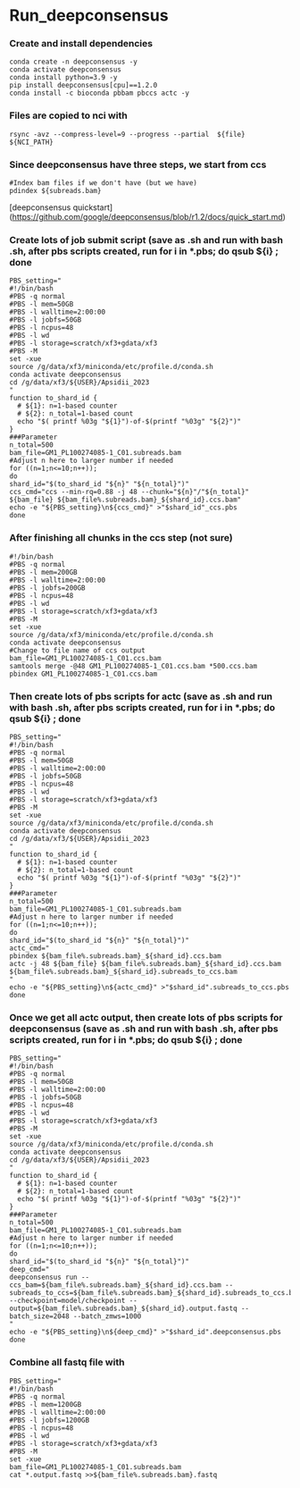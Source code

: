 # Run_deepconsensus
### Create and install dependencies
```
conda create -n deepconsensus -y
conda activate deepconsensus
conda install python=3.9 -y
pip install deepconsensus[cpu]==1.2.0
conda install -c bioconda pbbam pbccs actc -y
```

### Files are copied to nci with 
```
rsync -avz --compress-level=9 --progress --partial  ${file}  ${NCI_PATH}
```

### Since deepconsensus have three steps, we start from ccs
```
#Index bam files if we don't have (but we have)
pdindex ${subreads.bam}
```

[deepconsensus quickstart] (https://github.com/google/deepconsensus/blob/r1.2/docs/quick_start.md)

### Create lots of job submit script (save as .sh and run with bash .sh, after pbs scripts created, run for i in *.pbs; do qsub ${i} ; done
```
PBS_setting="
#!/bin/bash
#PBS -q normal
#PBS -l mem=50GB
#PBS -l walltime=2:00:00
#PBS -l jobfs=50GB
#PBS -l ncpus=48
#PBS -l wd
#PBS -l storage=scratch/xf3+gdata/xf3
#PBS -M
set -xue
source /g/data/xf3/miniconda/etc/profile.d/conda.sh 
conda activate deepconsensus
cd /g/data/xf3/${USER}/Apsidii_2023
"
function to_shard_id {
  # ${1}: n=1-based counter
  # ${2}: n_total=1-based count
  echo "$( printf %03g "${1}")-of-$(printf "%03g" "${2}")"
}
###Parameter
n_total=500
bam_file=GM1_PL100274085-1_C01.subreads.bam
#Adjust n here to larger number if needed
for ((n=1;n<=10;n++));
do
shard_id="$(to_shard_id "${n}" "${n_total}")"
ccs_cmd="ccs --min-rq=0.88 -j 48 --chunk="${n}"/"${n_total}" ${bam_file} ${bam_file%.subreads.bam}_${shard_id}.ccs.bam"
echo -e "${PBS_setting}\n${ccs_cmd}" >"$shard_id"_ccs.pbs
done
```

### After finishing all chunks in the ccs step (not sure)
```
#!/bin/bash
#PBS -q normal
#PBS -l mem=200GB
#PBS -l walltime=2:00:00
#PBS -l jobfs=200GB
#PBS -l ncpus=48
#PBS -l wd
#PBS -l storage=scratch/xf3+gdata/xf3
#PBS -M
set -xue
source /g/data/xf3/miniconda/etc/profile.d/conda.sh 
conda activate deepconsensus
#Change to file name of ccs output
bam_file=GM1_PL100274085-1_C01.ccs.bam
samtools merge -@48 GM1_PL100274085-1_C01.ccs.bam *500.ccs.bam
pbindex GM1_PL100274085-1_C01.ccs.bam
```

### Then create lots of pbs scripts for actc (save as .sh and run with bash .sh, after pbs scripts created, run for i in *.pbs; do qsub ${i} ; done
```
PBS_setting="
#!/bin/bash
#PBS -q normal
#PBS -l mem=50GB
#PBS -l walltime=2:00:00
#PBS -l jobfs=50GB
#PBS -l ncpus=48
#PBS -l wd
#PBS -l storage=scratch/xf3+gdata/xf3
#PBS -M
set -xue
source /g/data/xf3/miniconda/etc/profile.d/conda.sh 
conda activate deepconsensus
cd /g/data/xf3/${USER}/Apsidii_2023
"
function to_shard_id {
  # ${1}: n=1-based counter
  # ${2}: n_total=1-based count
  echo "$( printf %03g "${1}")-of-$(printf "%03g" "${2}")"
}
###Parameter
n_total=500
bam_file=GM1_PL100274085-1_C01.subreads.bam
#Adjust n here to larger number if needed
for ((n=1;n<=10;n++));
do
shard_id="$(to_shard_id "${n}" "${n_total}")"
actc_cmd="
pbindex ${bam_file%.subreads.bam}_${shard_id}.ccs.bam
actc -j 48 ${bam_file} ${bam_file%.subreads.bam}_${shard_id}.ccs.bam ${bam_file%.subreads.bam}_${shard_id}.subreads_to_ccs.bam
"
echo -e "${PBS_setting}\n${actc_cmd}" >"$shard_id".subreads_to_ccs.pbs
done
```

### Once we get all actc output, then create lots of pbs scripts for deepconsensus (save as .sh and run with bash .sh, after pbs scripts created, run for i in *.pbs; do qsub ${i} ; done
```
PBS_setting="
#!/bin/bash
#PBS -q normal
#PBS -l mem=50GB
#PBS -l walltime=2:00:00
#PBS -l jobfs=50GB
#PBS -l ncpus=48
#PBS -l wd
#PBS -l storage=scratch/xf3+gdata/xf3
#PBS -M
set -xue
source /g/data/xf3/miniconda/etc/profile.d/conda.sh 
conda activate deepconsensus
cd /g/data/xf3/${USER}/Apsidii_2023
"
function to_shard_id {
  # ${1}: n=1-based counter
  # ${2}: n_total=1-based count
  echo "$( printf %03g "${1}")-of-$(printf "%03g" "${2}")"
}
###Parameter
n_total=500
bam_file=GM1_PL100274085-1_C01.subreads.bam
#Adjust n here to larger number if needed
for ((n=1;n<=10;n++));
do
shard_id="$(to_shard_id "${n}" "${n_total}")"
deep_cmd="
deepconsensus run --ccs_bam=${bam_file%.subreads.bam}_${shard_id}.ccs.bam --subreads_to_ccs=${bam_file%.subreads.bam}_${shard_id}.subreads_to_ccs.bam --checkpoint=model/checkpoint --output=${bam_file%.subreads.bam}_${shard_id}.output.fastq --batch_size=2048 --batch_zmws=1000
"
echo -e "${PBS_setting}\n${deep_cmd}" >"$shard_id".deepconsensus.pbs
done
```

### Combine all fastq file with
```
PBS_setting="
#!/bin/bash
#PBS -q normal
#PBS -l mem=1200GB
#PBS -l walltime=2:00:00
#PBS -l jobfs=1200GB
#PBS -l ncpus=48
#PBS -l wd
#PBS -l storage=scratch/xf3+gdata/xf3
#PBS -M
set -xue
bam_file=GM1_PL100274085-1_C01.subreads.bam
cat *.output.fastq >>${bam_file%.subreads.bam}.fastq
```
